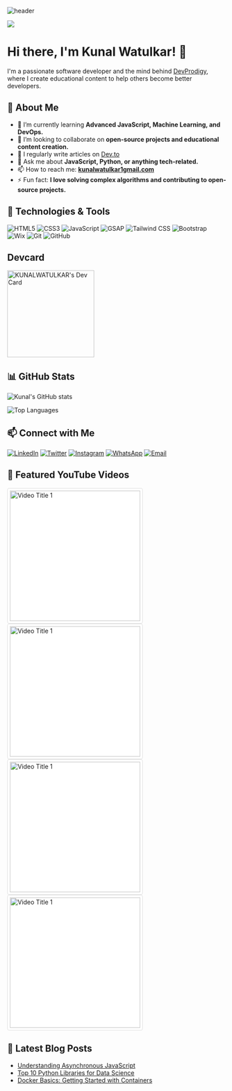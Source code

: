 <!-- Header Image -->
![header](https://media.licdn.com/dms/image/v2/D5616AQEMw75n-CBpDg/profile-displaybackgroundimage-shrink_350_1400/profile-displaybackgroundimage-shrink_350_1400/0/1735099456167?e=1740614400&v=beta&t=miXlj0t7aQJpL7iyxdBZLlIcJom6CCG15HfK0aaajQE)

<!-- Profile Views -->
![](https://komarev.com/ghpvc/?username=Devprodigyy&color=blue)

# Hi there, I'm Kunal Watulkar! 👋

I'm a passionate software developer and the mind behind [DevProdigy](https://devprodigy-portfolio-1.netlify.app/), where I create educational content to help others become better developers.

## 🚀 About Me

- 🌱 I’m currently learning **Advanced JavaScript, Machine Learning, and DevOps.**
- 👯 I’m looking to collaborate on **open-source projects and educational content creation.**
- 📝 I regularly write articles on [Dev.to](https://dev.to/devprodigy)
- 💬 Ask me about **JavaScript, Python, or anything tech-related.**
- 📫 How to reach me: **[kunalwatulkar1gmail.com](mailto:kunalwatulkar1@gmail.com)**
- ⚡ Fun fact: **I love solving complex algorithms and contributing to open-source projects.**

## 🔧 Technologies & Tools

![HTML5](https://img.shields.io/badge/HTML5-E34F26?logo=html5&logoColor=white)
![CSS3](https://img.shields.io/badge/CSS3-1572B6?logo=css3&logoColor=white)
![JavaScript](https://img.shields.io/badge/JavaScript-F7DF1E?logo=javascript&logoColor=black)
![GSAP](https://img.shields.io/badge/GSAP-88CE02?logo=greensock&logoColor=white)
![Tailwind CSS](https://img.shields.io/badge/Tailwind_CSS-38B2AC?logo=tailwind-css&logoColor=white)
![Bootstrap](https://img.shields.io/badge/Bootstrap-7952B3?logo=bootstrap&logoColor=white)
![Wix](https://img.shields.io/badge/Wix-FA3C4C?logo=wix&logoColor=white)
![Git](https://img.shields.io/badge/Git-F05032?logo=git&logoColor=white)
![GitHub](https://img.shields.io/badge/GitHub-181717?logo=github&logoColor=white)

## Devcard

<a href="https://app.daily.dev/devprodigy__">
  <img src="https://api.daily.dev/devcards/v2/UbwWwvcPDLFL4pxeFoaGW.png?type=default&r=6w5" width="200" alt="KUNALWATULKAR's Dev Card"/>
</a>



## 📊 GitHub Stats

![Kunal's GitHub stats](https://github-readme-stats.vercel.app/api?username=Devprodigyy&show_icons=true&theme=radical)

<!-- Additional Badges -->
![Top Languages](https://github-readme-stats.vercel.app/api/top-langs/?username=Devprodigyy&layout=compact&theme=radical)

## 📫 Connect with Me

[![LinkedIn](https://img.shields.io/badge/LinkedIn-%230077B5.svg?style=flat&logo=linkedin&logoColor=white)](https://www.linkedin.com/in/devprodigy/)
[![Twitter](https://img.shields.io/badge/Twitter-%231DA1F2.svg?style=flat&logo=twitter&logoColor=white)](https://twitter.com/devprodigy__)
[![Instagram](https://img.shields.io/badge/Instagram-%23E4405F.svg?style=flat&logo=instagram&logoColor=white)](https://www.instagram.com/devprodigy__/)
[![WhatsApp](https://img.shields.io/badge/WhatsApp-25D366?logo=whatsapp&logoColor=white)](https://wa.me/yourwhatsapplink)
[![Email](https://img.shields.io/badge/Email-D14836?logo=gmail&logoColor=white)](mailto:kunalwatulkar1@gmail.com)

<!-- ## 📺 Latest YouTube Video -->

<!-- YOUTUBE:START -->
<!-- [![Latest YouTube Video](https://img.shields.io/badge/YouTube-Latest_Video-red?style=flat&logo=youtube&logoColor=white)](https://www.youtube.com/watch?v=latest_video_id) -->
<!-- YOUTUBE:END -->

## 🌟 Featured YouTube Videos

<!-- [![Video Title 1](https://img.youtube.com/vi/kn4n2D7j7eQ/maxresdefault.jpg )](https://youtu.be/kn4n2D7j7eQ?si=yObWmADgdhOH66-p) -->
<a href="https://www.youtube.com/watch?v=video_id_1" target="_blank">
   <img src="https://img.youtube.com/vi/kn4n2D7j7eQ/hqdefault.jpg" alt="Video Title 1" style="background-color: #FFFFFF
; width: 300px; height: auto; display: inline-block; padding: 5px; border-radius: 4px; border: 1px solid #ddd;">
</a>

<!-- [![Video Title 2](https://img.youtube.com/vi/LCER1xdmhmU/maxresdefault.jpg)](https://youtu.be/LCER1xdmhmU?si=nG1hegWNAJVF4c72) -->
<a href="https://www.youtube.com/watch?v=video_id_1" target="_blank">
   <img src="https://img.youtube.com/vi/LCER1xdmhmU/hqdefault.jpg" alt="Video Title 1" style="background-color: #FFFFFF; width: 300px; height: auto; display: inline-block; padding: 5px; border-radius: 4px; border: 1px solid #ddd;">
</a>

<!-- [![Video Title 3](https://img.youtube.com/vi/peNOBruTOU0/maxresdefault.jpg)](https://youtu.be/peNOBruTOU0?si=DZCyeURnwSdu5VOQ) -->
<a href="https://www.youtube.com/watch?v=video_id_1" target="_blank">
   <img src="https://img.youtube.com/vi/peNOBruTOU0/hqdefault.jpg" alt="Video Title 1" style="background-color: #FFFFFF; width: 300px; height: auto; display: inline-block; padding: 5px; border-radius: 4px; border: 1px solid #ddd;">
</a>

<!-- [![Video Title 4](https://img.youtube.com/vi/Cwmk5iAUICk/maxresdefault.jpg)](https://youtu.be/Cwmk5iAUICk?si=IWNM9lSTAKsLuJhI) -->
<a href="https://www.youtube.com/watch?v=video_id_1" target="_blank">
   <img src="https://img.youtube.com/vi/Cwmk5iAUICk/hqdefault.jpg" alt="Video Title 1" style="background-color: #FFFFFF; width: 300px; height: auto; display: inline-block; padding: 5px; border-radius: 4px; border: 1px solid #ddd;">
</a>


## 📝 Latest Blog Posts

<!-- BLOG-POST-LIST:START -->
- [Understanding Asynchronous JavaScript](https://dev.to/devprodigy/understanding-asynchronous-javascript-2kfj)
- [Top 10 Python Libraries for Data Science](https://dev.to/devprodigy/top-10-python-libraries-for-data-science-3h6b)
- [Docker Basics: Getting Started with Containers](https://dev.to/devprodigy/docker-basics-getting-started-with-containers-1ab8)
<!-- BLOG-POST-LIST:END -->

<!-- Optional Footer -->
<!-- ![Footer Image]([https://assets.pinterest.com/ext/embed.html?id=1013872934856586580.jpg](https://media.licdn.com/dms/image/v2/D5616AQFSpduU8xEKYg/profile-displaybackgroundimage-shrink_350_1400/profile-displaybackgroundimage-shrink_350_1400/0/1722841110494?e=1729728000&v=beta&t=GOUp8EorydiikFWfBHbG4g70y8SqpOiY6er6RDDy9iY)) -->


